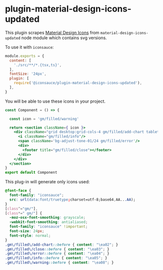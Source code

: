 # plugin-material-design-icons-updated

This plugin scrapes [Material Design Icons](https://fonts.google.com/icons) from `material-design-icons-updated` node module which contains svg versions.

To use it with `iconsauce`:

```js
module.exports = {
  content: [
    './src/**/*.{tsx,ts}',
  ],
  fontSize: '24px',
  plugin: [
    require('@iconsauce/plugin-material-design-icons-updated'),
  ],
}
```

You will be able to use these icons in your project.

```jsx
const Component = () => {

  const icon = 'gm/filled/warning'

  return <section className={ icon }>
    <div className="grid desktop:grid-cols-4 gm/filled/add-chart tablet:grid-cols-2 grid-cols-1 desktop:gap-6 gap-12 desktop:auto-rows-fr desktop:items-end">
      <i className="gm/filled/info"/>
      <span className='bg-adjust-tone-01/24 gm/filled/error'/>
      <div>
        <footer title="gm/filled/close"></footer>
      </div>
    </div>
  </section>
}
export default Component
```

This plug-in will generate only icons used:

```css
@font-face {
  font-family: "iconsauce";
  src: url(data:font/truetype;charset=utf-8;base64,AA...AA);
}
[class^="gm/"],
[class*=" gm/"] {
  -moz-osx-font-smoothing: grayscale;
  -webkit-font-smoothing: antialiased;
  font-family: "iconsauce" !important;
  font-size: 24px;
  font-style: normal;
}
.gm\/filled\/add-chart::before { content: "\ea02"; }
.gm\/filled\/close::before { content: "\ea03"; }
.gm\/filled\/error::before { content: "\ea04"; }
.gm\/filled\/info::before { content: "\ea05"; }
.gm\/filled\/warning::before { content: "\ea08"; }
```
